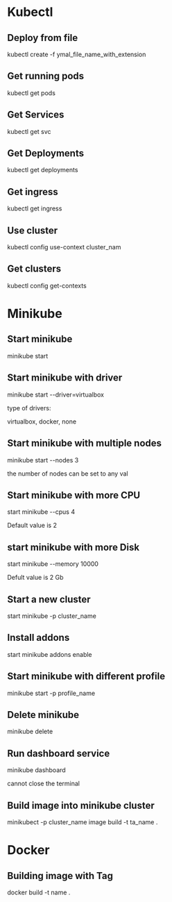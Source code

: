 # Kubectl

## Deploy from file

kubectl create -f ymal_file_name_with_extension

## Get running pods

kubectl get pods

## Get Services

kubectl get svc

## Get Deployments

kubectl get deployments

## Get ingress 

kubectl get ingress

## Use cluster

kubectl config use-context cluster_nam

## Get clusters

kubectl config get-contexts

# Minikube

## Start minikube

minikube start

## Start minikube with driver

minikube start --driver=virtualbox

type of drivers:

virtualbox, docker, none

## Start minikube with multiple nodes

minikube start --nodes 3

the number of nodes can be set to any val

## Start minikube with more CPU 

start minikube --cpus 4

Default value is 2

## start minikube with more Disk

start minikube --memory 10000

Defult value is 2 Gb

## Start a new cluster

start minikube -p cluster_name

## Install addons

start minikube addons enable 

## Start minikube with different profile

minikube start -p profile_name

## Delete minikube 

minikube delete

## Run dashboard service

minikube dashboard

cannot close the terminal

## Build image into minikube cluster

minikubect -p cluster_name image build -t ta_name .

# Docker

## Building image with Tag

docker build -t name .

